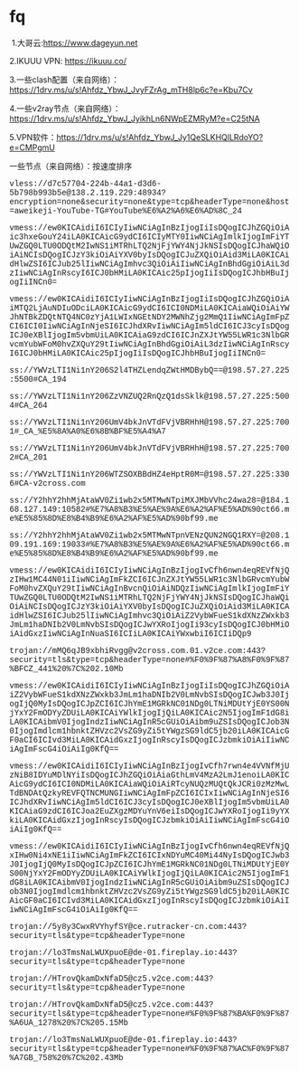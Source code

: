 # fq
<p>&nbsp;1.大哥云:<a href="https://www.dageyun.net" target="_blank">https://www.dageyun.net</a></p><p>2.IKUUU VPN:&nbsp;<a href="https://ikuuu.co/" target="_blank">https://ikuuu.co/</a></p><p>3.一些clash配置（来自网络）：<a href="https://1drv.ms/u/s!Ahfdz_YbwJ_JvyFZrAg_mTH8lp6c?e=Kbu7Cv" target="_blank">https://1drv.ms/u/s!Ahfdz_YbwJ_JvyFZrAg_mTH8lp6c?e=Kbu7Cv</a></p><p>4.一些v2ray节点（来自网络）：<a href="https://1drv.ms/u/s!Ahfdz_YbwJ_JyikhLn6NWpEZMRyM?e=C25tNA" target="_blank">https://1drv.ms/u/s!Ahfdz_YbwJ_JyikhLn6NWpEZMRyM?e=C25tNA</a></p><p>5.VPN软件：<a href="https://1drv.ms/u/s!Ahfdz_YbwJ_Jy1QeSLKHQlLRdoYO?e=CMPgmU" target="_blank">https://1drv.ms/u/s!Ahfdz_YbwJ_Jy1QeSLKHQlLRdoYO?e=CMPgmU</a></p><p>一些节点（来自网络）：按速度排序</p><p><span style="font-family: courier;">vless://d7c57704-224b-44a1-d3d6-5b798b993b5e@138.2.119.229:48934?encryption=none&amp;security=none&amp;type=tcp&amp;headerType=none&amp;host=aweikeji-YouTube-TG#YouTube%E6%A2%A6%E6%AD%8C_24</span></p><p><span style="font-family: courier;">vmess://ew0KICAidiI6ICIyIiwNCiAgInBzIjogIiIsDQogICJhZGQiOiAic3hxeGouY24iLA0KICAicG9ydCI6ICIyMTY0IiwNCiAgImlkIjogImFiYTUwZGQ0LTU0ODQtM2IwNS1iMTRhLTQ2NjFjYWY4NjJkNSIsDQogICJhaWQiOiAiNCIsDQogICJzY3kiOiAiYXV0byIsDQogICJuZXQiOiAid3MiLA0KICAidHlwZSI6ICJub25lIiwNCiAgImhvc3QiOiAiIiwNCiAgInBhdGgiOiAiL3dzIiwNCiAgInRscyI6ICJ0bHMiLA0KICAic25pIjogIiIsDQogICJhbHBuIjogIiINCn0=</span></p><p><span style="font-family: courier;">vmess://ew0KICAidiI6ICIyIiwNCiAgInBzIjogIiIsDQogICJhZGQiOiAiMTQ2LjAuNDIuODciLA0KICAicG9ydCI6ICI0NDMiLA0KICAiaWQiOiAiYWJhNTBkZDQtNTQ4NC0zYjA1LWIxNGEtNDY2MWNhZjg2MmQ1IiwNCiAgImFpZCI6ICI0IiwNCiAgInNjeSI6ICJhdXRvIiwNCiAgIm5ldCI6ICJ3cyIsDQogICJ0eXBlIjogIm5vbmUiLA0KICAiaG9zdCI6ICJnZXJtYW55LWR1c3NlbGRvcmYubWFoM0hvZXQuY29tIiwNCiAgInBhdGgiOiAiL3dzIiwNCiAgInRscyI6ICJ0bHMiLA0KICAic25pIjogIiIsDQogICJhbHBuIjogIiINCn0=</span></p><p><span style="font-family: courier;">ss://YWVzLTI1Ni1nY206S2l4THZLendqZWtHMDBybQ==@198.57.27.225:5500#CA_194</span></p><p><span style="font-family: courier;">ss://YWVzLTI1Ni1nY206ZzVNZUQ2RnQzQ1dsSklk@198.57.27.225:5004#CA_264</span></p><p><span style="font-family: courier;">ss://YWVzLTI1Ni1nY206UmV4bkJnVTdFVjVBRHhH@198.57.27.225:7001#_CA_%E5%8A%A0%E6%8B%BF%E5%A4%A7</span></p><p><span style="font-family: courier;">ss://YWVzLTI1Ni1nY206UmV4bkJnVTdFVjVBRHhH@198.57.27.225:7002#CA_201</span></p><p><span style="font-family: courier;">ss://YWVzLTI1Ni1nY206WTZSOXBBdHZ4eHptR0M=@198.57.27.225:3306#CA-v2cross.com</span></p><p><span style="font-family: courier;">ss://Y2hhY2hhMjAtaWV0Zi1wb2x5MTMwNTpiMXJMbVVhc24wa28=@184.168.127.149:10582#%E7%A8%B3%E5%AE%9A%E6%A2%AF%E5%AD%90ct66.me%E5%85%8D%E8%B4%B9%E6%A2%AF%E5%AD%90bf99.me</span></p><p><span style="font-family: courier;">ss://Y2hhY2hhMjAtaWV0Zi1wb2x5MTMwNTpnVENzQUN2NGQ1RXY=@208.109.191.169:19033#%E7%A8%B3%E5%AE%9A%E6%A2%AF%E5%AD%90ct66.me%E5%85%8D%E8%B4%B9%E6%A2%AF%E5%AD%90bf99.me</span></p><p><span style="font-family: courier;">vmess://ew0KICAidiI6ICIyIiwNCiAgInBzIjogIvCfh6nwn4eqREVfNjQzIHw1MC44N01iIiwNCiAgImFkZCI6ICJnZXJtYW55LWR1c3NlbGRvcmYubWFoM0hvZXQuY29tIiwNCiAgInBvcnQiOiAiNDQzIiwNCiAgImlkIjogImFiYTUwZGQ0LTU0ODQtM2IwNS1iMTRhLTQ2NjFjYWY4NjJkNSIsDQogICJhaWQiOiAiNCIsDQogICJzY3kiOiAiYXV0byIsDQogICJuZXQiOiAid3MiLA0KICAidHlwZSI6ICJub25lIiwNCiAgImhvc3QiOiAiZ2VybWFueS1kdXNzZWxkb3JmLm1haDNIb2V0LmNvbSIsDQogICJwYXRoIjogIi93cyIsDQogICJ0bHMiOiAidGxzIiwNCiAgInNuaSI6ICIiLA0KICAiYWxwbiI6ICIiDQp9</span></p><p><span style="font-family: courier;">trojan://mMQ6qJB9xbhiRvgg@v2cross.com.01.v2ce.com:443?security=tls&amp;type=tcp&amp;headerType=none#%F0%9F%87%A8%F0%9F%87%BFCZ_441%20%7C%202.10Mb</span></p><p><span style="font-family: courier;">vmess://ew0KICAidiI6ICIyIiwNCiAgInBzIjogIiIsDQogICJhZGQiOiAiZ2VybWFueS1kdXNzZWxkb3JmLm1haDNIb2V0LmNvbSIsDQogICJwb3J0IjogIjQ0MyIsDQogICJpZCI6ICJhYmE1MGRkNC01NDg0LTNiMDUtYjE0YS00NjYxY2FmODYyZDUiLA0KICAiYWlkIjogIjQiLA0KICAic2N5IjogImF1dG8iLA0KICAibmV0IjogIndzIiwNCiAgInR5cGUiOiAibm9uZSIsDQogICJob3N0IjogImdlcm1hbnktZHVzc2VsZG9yZi5tYWgzSG9ldC5jb20iLA0KICAicGF0aCI6ICIvd3MiLA0KICAidGxzIjogInRscyIsDQogICJzbmkiOiAiIiwNCiAgImFscG4iOiAiIg0KfQ==</span></p><p><span style="font-family: courier;">vmess://ew0KICAidiI6ICIyIiwNCiAgInBzIjogIvCfh7rwn4e4VVNfMjUzNiB8IDYuMDlNYiIsDQogICJhZGQiOiAiaGthLmV4MzA2LmJ1enoiLA0KICAicG9ydCI6ICI0NDMiLA0KICAiaWQiOiAiRTcyNUQzMUQtQkJCRi0zMzMwLTdBNDAtQzkyREVFQTNCMUNGIiwNCiAgImFpZCI6ICIxIiwNCiAgInNjeSI6ICJhdXRvIiwNCiAgIm5ldCI6ICJ3cyIsDQogICJ0eXBlIjogIm5vbmUiLA0KICAiaG9zdCI6ICJoa2EuZXgzMDYuYnV6eiIsDQogICJwYXRoIjogIi9yYXkiLA0KICAidGxzIjogInRscyIsDQogICJzbmkiOiAiIiwNCiAgImFscG4iOiAiIg0KfQ==</span></p><p><span style="font-family: courier;">vmess://ew0KICAidiI6ICIyIiwNCiAgInBzIjogIvCfh6nwn4eqREVfNjQxIHw0Ni4xNE1iIiwNCiAgImFkZCI6ICIxNDYuMC40Mi44NyIsDQogICJwb3J0IjogIjQ0MyIsDQogICJpZCI6ICJhYmE1MGRkNC01NDg0LTNiMDUtYjE0YS00NjYxY2FmODYyZDUiLA0KICAiYWlkIjogIjQiLA0KICAic2N5IjogImF1dG8iLA0KICAibmV0IjogIndzIiwNCiAgInR5cGUiOiAibm9uZSIsDQogICJob3N0IjogImdlcm1hbnktZHVzc2VsZG9yZi5tYWgzSG9ldC5jb20iLA0KICAicGF0aCI6ICIvd3MiLA0KICAidGxzIjogInRscyIsDQogICJzbmkiOiAiIiwNCiAgImFscG4iOiAiIg0KfQ==</span></p><p><span style="font-family: courier;">trojan://5y8y3CwxRVYhyfSY@ce.rutracker-cn.com:443?security=tls&amp;type=tcp&amp;headerType=none</span></p><p><span style="font-family: courier;">trojan://lo3TmsNaLWUXpuoE@de-01.fireplay.io:443?security=tls&amp;type=tcp&amp;headerType=none</span></p><p><span style="font-family: courier;">trojan://HTrovQkamDxNfaD5@cz5.v2ce.com:443?security=tls&amp;type=tcp&amp;headerType=none</span></p><p><span style="font-family: courier;">trojan://HTrovQkamDxNfaD5@cz5.v2ce.com:443?security=tls&amp;type=tcp&amp;headerType=none#%F0%9F%87%BA%F0%9F%87%A6UA_1278%20%7C%205.15Mb</span></p><p><span style="font-family: courier;">trojan://lo3TmsNaLWUXpuoE@de-01.fireplay.io:443?security=tls&amp;type=tcp&amp;headerType=none#%F0%9F%87%AC%F0%9F%87%A7GB_758%20%7C%202.43Mb</span></p><div><br /></div>
